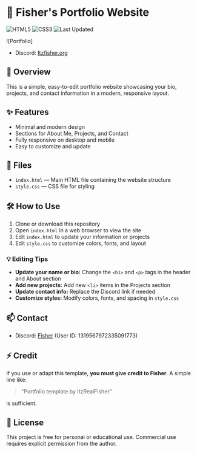 # 🎨 Fisher's Portfolio Website

![HTML5](https://img.shields.io/badge/HTML5-%23E34F26?style=flat&logo=html5&logoColor=white)
![CSS3](https://img.shields.io/badge/CSS3-%231572B6?style=flat&logo=css3&logoColor=white)
![Last Updated](https://img.shields.io/badge/Last%20Updated-2025--10--06-brightgreen)

![Portfolio]
- Discord: [Itzfisher.org](https://www.itzfisher.org/)

## 🚀 Overview

This is a simple, easy-to-edit portfolio website showcasing your bio, projects, and contact information in a modern, responsive layout.  

## ✨ Features

- Minimal and modern design  
- Sections for About Me, Projects, and Contact  
- Fully responsive on desktop and mobile  
- Easy to customize and update  

## 📂 Files

- `index.html` — Main HTML file containing the website structure  
- `style.css` — CSS file for styling  

## 🛠 How to Use

1. Clone or download this repository  
2. Open `index.html` in a web browser to view the site  
3. Edit `index.html` to update your information or projects  
4. Edit `style.css` to customize colors, fonts, and layout  

### 💡 Editing Tips

- **Update your name or bio:** Change the `<h1>` and `<p>` tags in the header and About section  
- **Add new projects:** Add new `<li>` items in the Projects section  
- **Update contact info:** Replace the Discord link if needed  
- **Customize styles:** Modify colors, fonts, and spacing in `style.css`  

## 📫 Contact

- Discord: [Fisher](https://discord.com/users/1319567972335091773) (User ID: 1319567972335091773)  

## ⚡ Credit

If you use or adapt this template, **you must give credit to Fisher**. A simple line like:

> "Portfolio template by ItzRealFisher"  

is sufficient.

## 📜 License

This project is free for personal or educational use. Commercial use requires explicit permission from the author.

